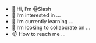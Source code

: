 - 👋 Hi, I’m @Slash
- 👀 I’m interested in ...
- 🌱 I’m currently learning ...
- 💞️ I’m looking to collaborate on ...
- 📫 How to reach me ...

<!---
Slash/Slash is a ✨ special ✨ repository because its `README.md` (this file) appears on your GitHub profile.
You can click the Preview link to take a look at your changes.
--->
